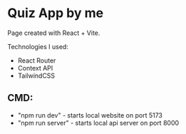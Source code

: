 # Quiz App by me

Page created with React + Vite.

Technologies I used:

-   React Router
-   Context API
-   TailwindCSS

## CMD:

-   "npm run dev" - starts local website on port 5173
-   "npm run server" - starts local api server on port 8000
